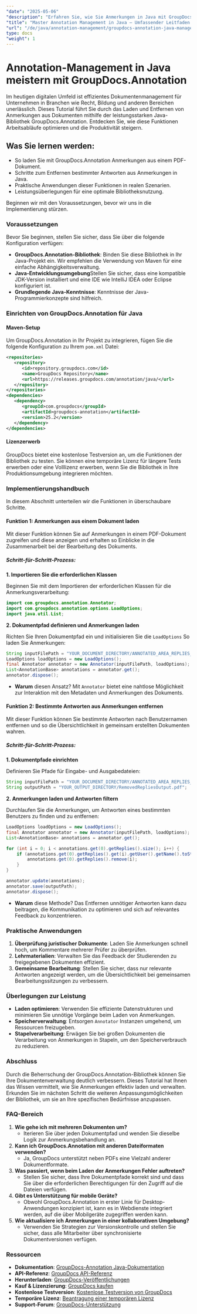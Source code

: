 ```yaml
---
"date": "2025-05-06"
"description": "Erfahren Sie, wie Sie Anmerkungen in Java mit GroupDocs.Annotation effektiv verwalten. Diese Anleitung behandelt das Laden, Entfernen und Optimieren von Dokument-Workflows."
"title": "Master Annotation Management in Java – Umfassender Leitfaden mit GroupDocs.Annotation"
"url": "/de/java/annotation-management/groupdocs-annotation-java-manage-documents/"
type: docs
"weight": 1
---
```


# Annotation-Management in Java meistern mit GroupDocs.Annotation

Im heutigen digitalen Umfeld ist effizientes Dokumentenmanagement für Unternehmen in Branchen wie Recht, Bildung und anderen Bereichen unerlässlich. Dieses Tutorial führt Sie durch das Laden und Entfernen von Anmerkungen aus Dokumenten mithilfe der leistungsstarken Java-Bibliothek GroupDocs.Annotation. Entdecken Sie, wie diese Funktionen Arbeitsabläufe optimieren und die Produktivität steigern.

## Was Sie lernen werden:
- So laden Sie mit GroupDocs.Annotation Anmerkungen aus einem PDF-Dokument.
- Schritte zum Entfernen bestimmter Antworten aus Anmerkungen in Java.
- Praktische Anwendungen dieser Funktionen in realen Szenarien.
- Leistungsüberlegungen für eine optimale Bibliotheksnutzung.

Beginnen wir mit den Voraussetzungen, bevor wir uns in die Implementierung stürzen.

### Voraussetzungen

Bevor Sie beginnen, stellen Sie sicher, dass Sie über die folgende Konfiguration verfügen:

- **GroupDocs.Annotation-Bibliothek**: Binden Sie diese Bibliothek in Ihr Java-Projekt ein. Wir empfehlen die Verwendung von Maven für eine einfache Abhängigkeitsverwaltung.
- **Java-Entwicklungsumgebung**Stellen Sie sicher, dass eine kompatible JDK-Version installiert und eine IDE wie IntelliJ IDEA oder Eclipse konfiguriert ist.
- **Grundlegende Java-Kenntnisse**: Kenntnisse der Java-Programmierkonzepte sind hilfreich.

### Einrichten von GroupDocs.Annotation für Java

#### Maven-Setup
Um GroupDocs.Annotation in Ihr Projekt zu integrieren, fügen Sie die folgende Konfiguration zu Ihrem `pom.xml` Datei:

```xml
<repositories>
   <repository>
      <id>repository.groupdocs.com</id>
      <name>GroupDocs Repository</name>
      <url>https://releases.groupdocs.com/annotation/java/</url>
   </repository>
</repositories>
<dependencies>
   <dependency>
      <groupId>com.groupdocs</groupId>
      <artifactId>groupdocs-annotation</artifactId>
      <version>25.2</version>
   </dependency>
</dependencies>
```

#### Lizenzerwerb
GroupDocs bietet eine kostenlose Testversion an, um die Funktionen der Bibliothek zu testen. Sie können eine temporäre Lizenz für längere Tests erwerben oder eine Volllizenz erwerben, wenn Sie die Bibliothek in Ihre Produktionsumgebung integrieren möchten.

### Implementierungshandbuch

In diesem Abschnitt unterteilen wir die Funktionen in überschaubare Schritte.

#### Funktion 1: Anmerkungen aus einem Dokument laden

Mit dieser Funktion können Sie auf Anmerkungen in einem PDF-Dokument zugreifen und diese anzeigen und erhalten so Einblicke in die Zusammenarbeit bei der Bearbeitung des Dokuments.

##### Schritt-für-Schritt-Prozess:

**1. Importieren Sie die erforderlichen Klassen**

Beginnen Sie mit dem Importieren der erforderlichen Klassen für die Anmerkungsverarbeitung:

```java
import com.groupdocs.annotation.Annotator;
import com.groupdocs.annotation.options.LoadOptions;
import java.util.List;
```

**2. Dokumentpfad definieren und Anmerkungen laden**

Richten Sie Ihren Dokumentpfad ein und initialisieren Sie die `LoadOptions` So laden Sie Anmerkungen:

```java
String inputFilePath = "YOUR_DOCUMENT_DIRECTORY/ANNOTATED_AREA_REPLIES_5.pdf";
LoadOptions loadOptions = new LoadOptions();
final Annotator annotator = new Annotator(inputFilePath, loadOptions);
List<AnnotationBase> annotations = annotator.get();
annotator.dispose();
```

- **Warum** diesen Ansatz? Mit `Annotator` bietet eine nahtlose Möglichkeit zur Interaktion mit den Metadaten und Anmerkungen des Dokuments.

#### Funktion 2: Bestimmte Antworten aus Anmerkungen entfernen

Mit dieser Funktion können Sie bestimmte Antworten nach Benutzernamen entfernen und so die Übersichtlichkeit in gemeinsam erstellten Dokumenten wahren.

##### Schritt-für-Schritt-Prozess:

**1. Dokumentpfade einrichten**

Definieren Sie Pfade für Eingabe- und Ausgabedateien:

```java
String inputFilePath = "YOUR_DOCUMENT_DIRECTORY/ANNOTATED_AREA_REPLIES_5.pdf";
String outputPath = "YOUR_OUTPUT_DIRECTORY/RemovedRepliesOutput.pdf";
```

**2. Anmerkungen laden und Antworten filtern**

Durchlaufen Sie die Anmerkungen, um Antworten eines bestimmten Benutzers zu finden und zu entfernen:

```java
LoadOptions loadOptions = new LoadOptions();
final Annotator annotator = new Annotator(inputFilePath, loadOptions);
List<AnnotationBase> annotations = annotator.get();

for (int i = 0; i < annotations.get(0).getReplies().size(); i++) {
    if (annotations.get(0).getReplies().get(i).getUser().getName().toString().equals("Tom")) {
        annotations.get(0).getReplies().remove(i);
    }
}

annotator.update(annotations);
annotator.save(outputPath);
annotator.dispose();
```

- **Warum** diese Methode? Das Entfernen unnötiger Antworten kann dazu beitragen, die Kommunikation zu optimieren und sich auf relevantes Feedback zu konzentrieren.

### Praktische Anwendungen

1. **Überprüfung juristischer Dokumente**: Laden Sie Anmerkungen schnell hoch, um Kommentare mehrerer Prüfer zu überprüfen.
2. **Lehrmaterialien**: Verwalten Sie das Feedback der Studierenden zu freigegebenen Dokumenten effizient.
3. **Gemeinsame Bearbeitung**: Stellen Sie sicher, dass nur relevante Antworten angezeigt werden, um die Übersichtlichkeit bei gemeinsamen Bearbeitungssitzungen zu verbessern.

### Überlegungen zur Leistung

- **Laden optimieren**: Verwenden Sie effiziente Datenstrukturen und minimieren Sie unnötige Vorgänge beim Laden von Anmerkungen.
- **Speicherverwaltung**: Entsorgen `Annotator` Instanzen umgehend, um Ressourcen freizugeben.
- **Stapelverarbeitung**: Erwägen Sie bei großen Dokumenten die Verarbeitung von Anmerkungen in Stapeln, um den Speicherverbrauch zu reduzieren.

### Abschluss

Durch die Beherrschung der GroupDocs.Annotation-Bibliothek können Sie Ihre Dokumentenverwaltung deutlich verbessern. Dieses Tutorial hat Ihnen das Wissen vermittelt, wie Sie Anmerkungen effektiv laden und verwalten. Erkunden Sie im nächsten Schritt die weiteren Anpassungsmöglichkeiten der Bibliothek, um sie an Ihre spezifischen Bedürfnisse anzupassen.

### FAQ-Bereich

1. **Wie gehe ich mit mehreren Dokumenten um?**
   - Iterieren Sie über jeden Dokumentpfad und wenden Sie dieselbe Logik zur Anmerkungsbehandlung an.
2. **Kann ich GroupDocs.Annotation mit anderen Dateiformaten verwenden?**
   - Ja, GroupDocs unterstützt neben PDFs eine Vielzahl anderer Dokumentformate.
3. **Was passiert, wenn beim Laden der Anmerkungen Fehler auftreten?**
   - Stellen Sie sicher, dass Ihre Dokumentpfade korrekt sind und dass Sie über die erforderlichen Berechtigungen für den Zugriff auf die Dateien verfügen.
4. **Gibt es Unterstützung für mobile Geräte?**
   - Obwohl GroupDocs.Annotation in erster Linie für Desktop-Anwendungen konzipiert ist, kann es in Webdienste integriert werden, auf die über Mobilgeräte zugegriffen werden kann.
5. **Wie aktualisiere ich Anmerkungen in einer kollaborativen Umgebung?**
   - Verwenden Sie Strategien zur Versionskontrolle und stellen Sie sicher, dass alle Mitarbeiter über synchronisierte Dokumentversionen verfügen.

### Ressourcen
- **Dokumentation**: [GroupDocs-Annotation Java-Dokumentation](https://docs.groupdocs.com/annotation/java/)
- **API-Referenz**: [GroupDocs API-Referenz](https://reference.groupdocs.com/annotation/java/)
- **Herunterladen**: [GroupDocs-Veröffentlichungen](https://releases.groupdocs.com/annotation/java/)
- **Kauf & Lizenzierung**: [GroupDocs kaufen](https://purchase.groupdocs.com/buy)
- **Kostenlose Testversion**: [Kostenlose Testversion von GroupDocs](https://releases.groupdocs.com/annotation/java/)
- **Temporäre Lizenz**: [Beantragung einer temporären Lizenz](https://purchase.groupdocs.com/temporary-license/)
- **Support-Forum**: [GroupDocs-Unterstützung](https://forum.groupdocs.com/c/annotation/)